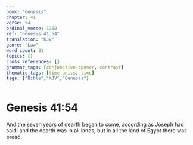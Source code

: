 ```yaml
---
book: "Genesis"
chapter: 41
verse: 54
ordinal_verse: 1250
ref: "Genesis 41:54"
translation: "KJV"
genre: "Law"
word_count: 31
topics: []
cross_references: []
grammar_tags: [conjunctive-opener, contrast]
thematic_tags: [time-units, time]
tags: ["Bible","KJV","Genesis"]
---
```


# Genesis 41:54

And the seven years of dearth began to come, according as Joseph had said: and the dearth was in all lands; but in all the land of Egypt there was bread.
